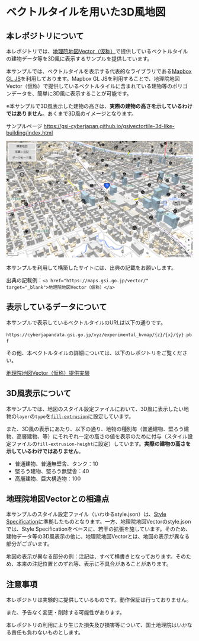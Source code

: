 # ベクトルタイルを用いた3D風地図

## 本レポジトリについて
本レポジトリでは、[地理院地図Vector（仮称）](https://maps.gsi.go.jp/vector/)で提供しているベクトルタイルの建物データ等を3D風に表示するサンプルを提供しています。

本サンプルでは、ベクトルタイルを表示する代表的なライブラリである[Mapbox GL JS](https://github.com/mapbox/mapbox-gl-js)を利用しております。Mapbox GL JSを利用することで、地理院地図Vector（仮称）で提供しているベクトルタイルに含まれている建物等のポリゴンデータを、簡単に3D風に表示することが可能です。

※本サンプルで3D風表示した建物の高さは、**実際の建物の高さを示しているわけではありません**。あくまで3D風のイメージとなります。

サンプルページ https://gsi-cyberjapan.github.io/gsivectortile-3d-like-building/index.html

![本サンプルによる3D風地図の表示例](image/3d-like-building-sample.png "本サンプルによる3D風地図の表示例")

本サンプルを利用して構築したサイトには、出典の記載をお願いします。

出典の記載例：`<a href="https://maps.gsi.go.jp/vector/" target="_blank">地理院地図Vector（仮称）</a>`

## 表示しているデータについて
本サンプルで表示しているベクトルタイルのURLは以下の通りです。

```https://cyberjapandata.gsi.go.jp/xyz/experimental_bvmap/{z}/{x}/{y}.pbf```

その他、本ベクトルタイルの詳細については、以下のレポジトリをご覧ください。

[地理院地図Vector（仮称）提供実験](https://github.com/gsi-cyberjapan/gsimaps-vector-experiment)

## 3D風表示について
本サンプルでは、地図のスタイル設定ファイルにおいて、3D風に表示したい地物の`layer`の`type`を[`fill-extrusion`](https://docs.mapbox.com/mapbox-gl-js/style-spec/layers/#fill-extrusion)に設定しています。

また、3D風の表示にあたり、以下の通り、地物の種別毎（普通建物、堅ろう建物、高層建物、等）にそれぞれ一定の高さの値を表示のために付与（スタイル設定ファイルの`fill-extrusion-height`に設定）しています。**実際の建物の高さを示しているわけではありません**。
* 普通建物、普通無壁舎、タンク：10
* 堅ろう建物、堅ろう無壁舎：40
* 高層建物、巨大構造物：100

## 地理院地図Vectorとの相違点
本サンプルのスタイル設定ファイル（いわゆるstyle.json）は、[Style Specification](https://docs.mapbox.com/mapbox-gl-js/style-spec/)に準拠したものとなります。一方、地理院地図Vectorのstyle.jsonでは、Style Specificationをベースに、若干の拡張を施しています。そのため、建物データ等の3D風表示の他に、地理院地図Vectorとは、地図の表示が異なる部分がございます。

地図の表示が異なる部分の例：注記は、すべて横書きとなっております。そのため、本来の注記位置とのずれ等、表示に不具合があることがあります。

## 注意事項
本レポジトリは実験的に提供しているものです。動作保証は行っておりません。

また、予告なく変更・削除する可能性があります。

本レポジトリの利用により生じた損失及び損害等について、国土地理院はいかなる責任も負わないものとします。

